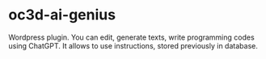 # oc3d-ai-genius
Wordpress plugin. You can edit, generate texts, write programming codes using ChatGPT. It allows to use instructions, stored previously in database. 

